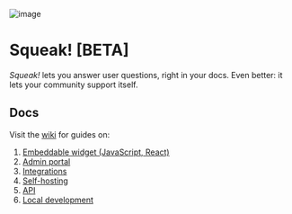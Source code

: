 ![image](https://user-images.githubusercontent.com/154479/158293709-86fb1184-0983-41d1-8498-a0608d9c2b61.png)

# Squeak! [BETA]

_Squeak!_ lets you answer user questions, right in your docs. Even better: it lets your community support itself.

## Docs

Visit the [wiki](wiki) for guides on:

1. [Embeddable widget (JavaScript, React)](/PostHog/squeak/wiki/Embeddable-widget-(JS,-React))
1. [Admin portal](/PostHog/squeak/wiki/admin-portal)
1. [Integrations](/PostHog/squeak/wiki/integrations)
1. [Self-hosting](/PostHog/squeak/wiki/self-hosting)
1. [API](/PostHog/squeak/wiki/api)
1. [Local development](/PostHog/squeak/wiki/local-development)
